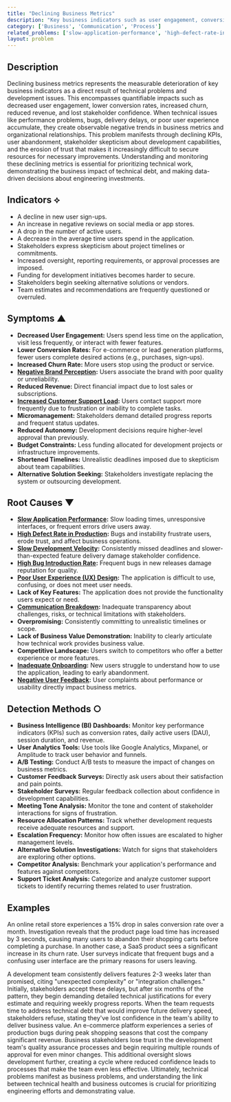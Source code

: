 ```yaml
---
title: "Declining Business Metrics"
description: "Key business indicators such as user engagement, conversion rates, revenue, and stakeholder confidence deteriorate due to technical problems."
category: ['Business', 'Communication', 'Process']
related_problems: ['slow-application-performance', 'high-defect-rate-in-production', 'negative-user-feedback', 'slow-development-velocity', 'high-bug-introduction-rate']
layout: problem
---
```


## Description
Declining business metrics represents the measurable deterioration of key business indicators as a direct result of technical problems and development issues. This encompasses quantifiable impacts such as decreased user engagement, lower conversion rates, increased churn, reduced revenue, and lost stakeholder confidence. When technical issues like performance problems, bugs, delivery delays, or poor user experience accumulate, they create observable negative trends in business metrics and organizational relationships. This problem manifests through declining KPIs, user abandonment, stakeholder skepticism about development capabilities, and the erosion of trust that makes it increasingly difficult to secure resources for necessary improvements. Understanding and monitoring these declining metrics is essential for prioritizing technical work, demonstrating the business impact of technical debt, and making data-driven decisions about engineering investments.

## Indicators ⟡
- A decline in new user sign-ups.
- An increase in negative reviews on social media or app stores.
- A drop in the number of active users.
- A decrease in the average time users spend in the application.
- Stakeholders express skepticism about project timelines or commitments.
- Increased oversight, reporting requirements, or approval processes are imposed.
- Funding for development initiatives becomes harder to secure.
- Stakeholders begin seeking alternative solutions or vendors.
- Team estimates and recommendations are frequently questioned or overruled.

## Symptoms ▲

- **Decreased User Engagement:** Users spend less time on the application, visit less frequently, or interact with fewer features.
- **Lower Conversion Rates:** For e-commerce or lead generation platforms, fewer users complete desired actions (e.g., purchases, sign-ups).
- **Increased Churn Rate:** More users stop using the product or service.
- **[Negative Brand Perception](negative-brand-perception.md):** Users associate the brand with poor quality or unreliability.
- **Reduced Revenue:** Direct financial impact due to lost sales or subscriptions.
- **[Increased Customer Support Load](increased-customer-support-load.md):** Users contact support more frequently due to frustration or inability to complete tasks.
- **Micromanagement:** Stakeholders demand detailed progress reports and frequent status updates.
- **Reduced Autonomy:** Development decisions require higher-level approval than previously.
- **Budget Constraints:** Less funding allocated for development projects or infrastructure improvements.
- **Shortened Timelines:** Unrealistic deadlines imposed due to skepticism about team capabilities.
- **Alternative Solution Seeking:** Stakeholders investigate replacing the system or outsourcing development.

## Root Causes ▼

- **[Slow Application Performance](slow-application-performance.md):** Slow loading times, unresponsive interfaces, or frequent errors drive users away.
- **[High Defect Rate in Production](high-defect-rate-in-production.md):** Bugs and instability frustrate users, erode trust, and affect business operations.
- **[Slow Development Velocity](slow-development-velocity.md):** Consistently missed deadlines and slower-than-expected feature delivery damage stakeholder confidence.
- **[High Bug Introduction Rate](high-bug-introduction-rate.md):** Frequent bugs in new releases damage reputation for quality.
- **[Poor User Experience (UX) Design](poor-user-experience-ux-design.md):** The application is difficult to use, confusing, or does not meet user needs.
- **Lack of Key Features:** The application does not provide the functionality users expect or need.
- **[Communication Breakdown](communication-breakdown.md):** Inadequate transparency about challenges, risks, or technical limitations with stakeholders.
- **Overpromising:** Consistently committing to unrealistic timelines or scope.
- **Lack of Business Value Demonstration:** Inability to clearly articulate how technical work provides business value.
- **Competitive Landscape:** Users switch to competitors who offer a better experience or more features.
- **[Inadequate Onboarding](inadequate-onboarding.md):** New users struggle to understand how to use the application, leading to early abandonment.
- **[Negative User Feedback](negative-user-feedback.md):** User complaints about performance or usability directly impact business metrics.

## Detection Methods ○

- **Business Intelligence (BI) Dashboards:** Monitor key performance indicators (KPIs) such as conversion rates, daily active users (DAU), session duration, and revenue.
- **User Analytics Tools:** Use tools like Google Analytics, Mixpanel, or Amplitude to track user behavior and funnels.
- **A/B Testing:** Conduct A/B tests to measure the impact of changes on business metrics.
- **Customer Feedback Surveys:** Directly ask users about their satisfaction and pain points.
- **Stakeholder Surveys:** Regular feedback collection about confidence in development capabilities.
- **Meeting Tone Analysis:** Monitor the tone and content of stakeholder interactions for signs of frustration.
- **Resource Allocation Patterns:** Track whether development requests receive adequate resources and support.
- **Escalation Frequency:** Monitor how often issues are escalated to higher management levels.
- **Alternative Solution Investigations:** Watch for signs that stakeholders are exploring other options.
- **Competitor Analysis:** Benchmark your application's performance and features against competitors.
- **Support Ticket Analysis:** Categorize and analyze customer support tickets to identify recurring themes related to user frustration.

## Examples
An online retail store experiences a 15% drop in sales conversion rate over a month. Investigation reveals that the product page load time has increased by 3 seconds, causing many users to abandon their shopping carts before completing a purchase. In another case, a SaaS product sees a significant increase in its churn rate. User surveys indicate that frequent bugs and a confusing user interface are the primary reasons for users leaving.

A development team consistently delivers features 2-3 weeks later than promised, citing "unexpected complexity" or "integration challenges." Initially, stakeholders accept these delays, but after six months of the pattern, they begin demanding detailed technical justifications for every estimate and requiring weekly progress reports. When the team requests time to address technical debt that would improve future delivery speed, stakeholders refuse, stating they've lost confidence in the team's ability to deliver business value. An e-commerce platform experiences a series of production bugs during peak shopping seasons that cost the company significant revenue. Business stakeholders lose trust in the development team's quality assurance processes and begin requiring multiple rounds of approval for even minor changes. This additional oversight slows development further, creating a cycle where reduced confidence leads to processes that make the team even less effective. Ultimately, technical problems manifest as business problems, and understanding the link between technical health and business outcomes is crucial for prioritizing engineering efforts and demonstrating value.